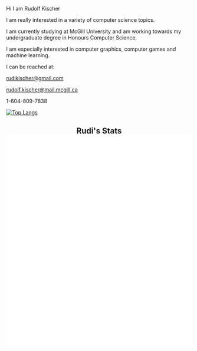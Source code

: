 Hi I am Rudolf Kischer

I am really interested in a variety of computer science topics.

I am currently studying at McGill University and am working towards my undergraduate degree in Honours Computer Science.

I am especially interested in computer graphics, computer games and machine learning.


I can be reached at:

rudikischer@gmail.com

rudolf.kischer@mail.mcgill.ca

1-604-809-7838

[![Top Langs](https://github-readme-stats.vercel.app/api/top-langs/?username=rudolfKischer&layout=compact)](https://github.com/anuraghazra/github-readme-stats)


<h2 align="center"> Rudi's Stats
     <br><img src="https://github.com/rudolfKischer/rudolfKischer/blob/main/github-metrics.svg"><br> 
</h2>





